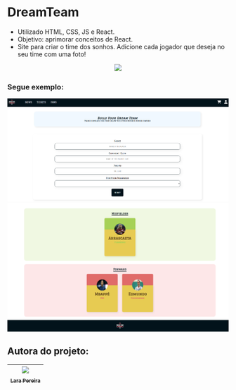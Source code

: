 # DreamTeam

- Utilizado HTML, CSS, JS e React.
- Objetivo: aprimorar conceitos de React.
- Site para criar o time dos sonhos. Adicione cada jogador que deseja no seu time com uma foto!

<p style="text-align: center">
<img src="./public/football-club-logo-football-club-emblem-design-template-dark-background_630259-306.avif" width=70>
</p>

### Segue exemplo:
<img src="./public/Captura de tela 2023-08-18 005019.png">
<img src="./public/Captura de tela 2023-08-18 005037.png">


## Autora do projeto:

| [<img src="https://media.licdn.com/dms/image/C4D03AQGh9BdP5Om_Rw/profile-displayphoto-shrink_200_200/0/1642126805674?e=1693440000&v=beta&t=TfK03jWv80-quDwb3s7KLhku_IPACHECFTxo79S85V0" width=115><br><sub>Lara Pereira</sub>](https://www.linkedin.com/in/lara-berns-pereira) |    
| :---: | 